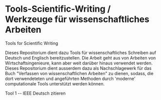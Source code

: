 # Tools-Scientific-Writing / Werkzeuge für wissenschaftliches Arbeiten
Tools for Scientific Writing

Dieses Repositorium dient dazu Tools für wissenschaftliches Schreiben auf Deutsch und Englisch bereitzustellen. Die Arbeit geht aus von Arbeiten von Wirtschaftsingenieure, kann aber weit darüber hinaus verwendet werden. Dieses Repositorium dient ausserdem dazu als Nachschlagewerk für das Buch "Verfassen von wissenschaftlichen Arbeiten" zu dienen, sodass, die dort verwendeteten und angeführten Methoden durch 'moderne' computationale Tools unterstützt werden können.

Tool 1  -- IEEE Deutsch zitieren
